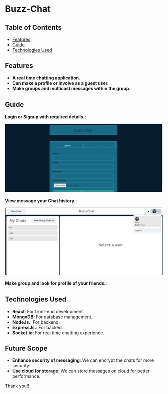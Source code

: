 
# Buzz-Chat 


## Table of Contents

- [Features](#features)
- [Guide](#guide)
- [Technologies Used](#technologies-used)

  
## Features

- **A real time chatting application.**
- **Can make a profile or involve as a guest user.**
- **Make groups and multicast messages within the group.**

## Guide

**Login or Signup with required details.**:

![Device](photos/p1.png)

**View message your Chat history.**:

![Device](photos/p2.png)

**Make group and look for profile of your friends.**:  

## Technologies Used

- **React**: For front-end development.
- **MongoDB**: For database management.
- **NodeJs.**: For backend.
- **ExpressJs.**: For backed.
- **Socket.io**: For real time chatting experience.

## Future Scope

- **Enhance security of messaging**: We can encrypt the chats for more security.
- **Use cloud for storage**: We can store messages on cloud for better performance.

Thank you!!
